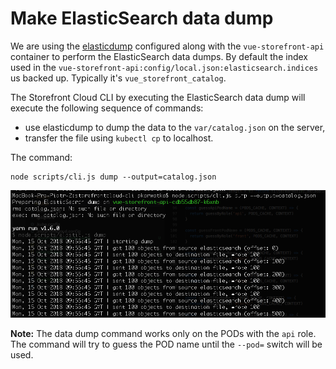 # Make ElasticSearch data dump

We are using the [elasticdump](https://www.npmjs.com/package/elasticdump) configured along with the `vue-storefront-api` container to perform the ElasticSearch data dumps. By default the index used in the `vue-storefront-api:config/local.json:elasticsearch.indices` us backed up. Typically it's `vue_storefront_catalog`.

The Storefront Cloud CLI by executing the ElasticSearch data dump will execute the following sequence of commands:

- use elasticdump to dump the data to the `var/catalog.json` on the server,
- transfer the file using `kubectl cp` to localhost.

The command:
```
node scripts/cli.js dump --output=catalog.json
```

<img src="/doc/backup-command.png" />

**Note:** The data dump command works only on the PODs with the `api` role. The command will try to guess the POD name until the `--pod=` switch will be used.
